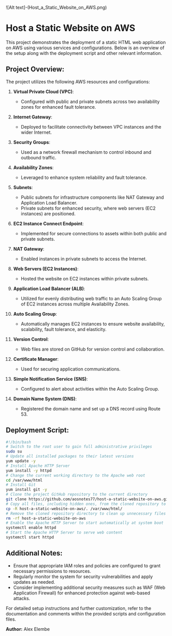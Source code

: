 ![Alt text]-(Host_a_Static_Website_on_AWS.png)

# Host a Static Website on AWS

This project demonstrates the deployment of a static HTML web application on AWS using various services and configurations. Below is an overview of the setup along with the deployment script and other relevant information.

## Project Overview:

The project utilizes the following AWS resources and configurations:

1. **Virtual Private Cloud (VPC)**:
   - Configured with public and private subnets across two availability zones for enhanced fault tolerance.

2. **Internet Gateway**:
   - Deployed to facilitate connectivity between VPC instances and the wider Internet.

3. **Security Groups**:
   - Used as a network firewall mechanism to control inbound and outbound traffic.

4. **Availability Zones**:
   - Leveraged to enhance system reliability and fault tolerance.

5. **Subnets**:
   - Public subnets for infrastructure components like NAT Gateway and Application Load Balancer.
   - Private subnets for enhanced security, where web servers (EC2 instances) are positioned.

6. **EC2 Instance Connect Endpoint**:
   - Implemented for secure connections to assets within both public and private subnets.

7. **NAT Gateway**:
   - Enabled instances in private subnets to access the Internet.

8. **Web Servers (EC2 Instances)**:
   - Hosted the website on EC2 instances within private subnets.

9. **Application Load Balancer (ALB)**:
   - Utilized for evenly distributing web traffic to an Auto Scaling Group of EC2 instances across multiple Availability Zones.

10. **Auto Scaling Group**:
    - Automatically manages EC2 instances to ensure website availability, scalability, fault tolerance, and elasticity.

11. **Version Control**:
    - Web files are stored on GitHub for version control and collaboration.

12. **Certificate Manager**:
    - Used for securing application communications.

13. **Simple Notification Service (SNS)**:
    - Configured to alert about activities within the Auto Scaling Group.

14. **Domain Name System (DNS)**:
    - Registered the domain name and set up a DNS record using Route 53.

## Deployment Script:

```bash
#!/bin/bash
# Switch to the root user to gain full administrative privileges
sudo su
# Update all installed packages to their latest versions
yum update -y
# Install Apache HTTP Server
yum install -y httpd
# Change the current working directory to the Apache web root
cd /var/www/html
# Install Git
yum install git -y
# Clone the project GitHub repository to the current directory
git clone https://github.com/aosnotes77/host-a-static-website-on-aws.git
# Copy all files, including hidden ones, from the cloned repository to the Apache web root
cp -R host-a-static-website-on-aws/. /var/www/html/
# Remove the cloned repository directory to clean up unnecessary files
rm -rf host-a-static-website-on-aws
# Enable the Apache HTTP Server to start automatically at system boot
systemctl enable httpd 
# Start the Apache HTTP Server to serve web content
systemctl start httpd
```

## Additional Notes:

- Ensure that appropriate IAM roles and policies are configured to grant necessary permissions to resources.
- Regularly monitor the system for security vulnerabilities and apply updates as needed.
- Consider implementing additional security measures such as WAF (Web Application Firewall) for enhanced protection against web-based attacks.

For detailed setup instructions and further customization, refer to the documentation and comments within the provided scripts and configuration files.

**Author:** Alex Elembe




